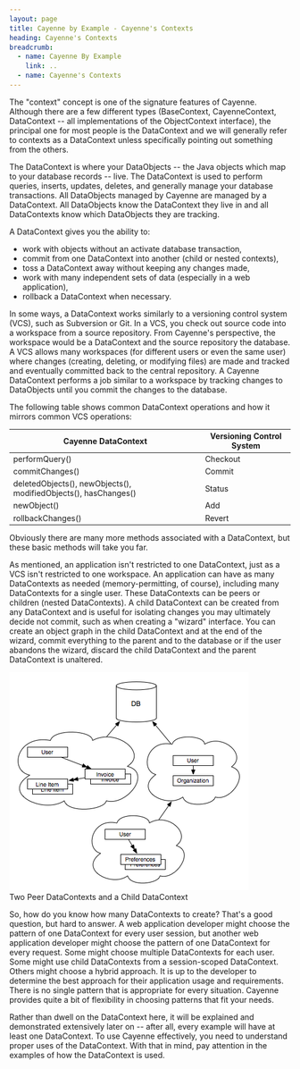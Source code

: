 ```yaml
---
layout: page
title: Cayenne by Example - Cayenne's Contexts
heading: Cayenne's Contexts
breadcrumb:
  - name: Cayenne By Example
    link: ..
  - name: Cayenne's Contexts
---
```


The "context" concept is one of the signature features of Cayenne.  Although there are a few different types (BaseContext, CayenneContext, DataContext -- all implementations of the ObjectContext interface), the principal one for most people is the DataContext and we will generally refer to contexts as a DataContext unless specifically pointing out something from the others.

The DataContext is where your DataObjects -- the Java objects which map to your database records -- live.  The DataContext is used to perform queries, inserts, updates, deletes, and generally manage your database transactions.  All DataObjects managed by Cayenne are managed by a DataContext.  All DataObjects know the DataContext they live in and all DataContexts know which DataObjects they are tracking.

A DataContext gives you the ability to:

* work with objects without an activate database transaction,
* commit from one DataContext into another (child or nested contexts),
* toss a DataContext away without keeping any changes made,
* work with many independent sets of data (especially in a web application),
* rollback a DataContext when necessary.

In some ways, a DataContext works similarly to a versioning control system (VCS), such as Subversion or Git.  In a VCS, you check out source code into a workspace from a source repository.  From Cayenne's perspective, the workspace would be a DataContext and the source repository the database.  A VCS allows many workspaces (for different users or even the same user) where changes (creating, deleting, or modifying files) are made and tracked and eventually committed back to the central repository.  A Cayenne DataContext performs a job similar to a workspace by tracking changes to DataObjects until you commit the changes to the database.

The following table shows common DataContext operations and how it mirrors common VCS operations:

Cayenne DataContext | Versioning Control System
------------------- | -------------------------
performQuery()      | Checkout
commitChanges()     | Commit
deletedObjects(), newObjects(), modifiedObjects(), hasChanges() | Status
newObject()         | Add
rollbackChanges()   | Revert


Obviously there are many more methods associated with a DataContext, but these basic methods will take you far.

As mentioned, an application isn't restricted to one DataContext, just as a VCS isn't restricted to one workspace.  An application can have as many DataContexts as needed (memory-permitting, of course), including many DataContexts for a single user.  These DataContexts can be peers or children (nested DataContexts).  A child DataContext can be created from any DataContext and is useful for isolating changes you may ultimately decide not commit, such as when creating a "wizard" interface.  You can create an object graph in the child DataContext and at the end of the wizard, commit everything to the parent and to the database or if the user abandons the wizard, discard the child DataContext and the parent DataContext is unaltered.

<div class="caption">
  <img src="images/datacontexts.png">
  <br/>
  Two Peer DataContexts and a Child DataContext
</div>

So, how do you know how many DataContexts to create?  That's a good question, but hard to answer.  A web application developer might choose the pattern of one DataContext for every user session, but another web application developer might choose the pattern of one DataContext for every request.  Some might choose multiple DataContexts for each user.  Some might use child DataContexts from a session-scoped DataContext.  Others might choose a hybrid approach.  It is up to the developer to determine the best approach for their application usage and requirements.  There is no single pattern that is appropriate for every situation.  Cayenne provides quite a bit of flexibility in choosing patterns that fit your needs.

Rather than dwell on the DataContext here, it will be explained and demonstrated extensively later on -- after all, every example will have at least one DataContext.  To use Cayenne effectively, you need to understand proper uses of the DataContext.  With that in mind, pay attention in the examples of how the DataContext is used.
